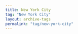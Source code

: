 ```yaml
---
title: New York City
tag: "New York City"
layout: archive-tags
permalink: "tag/new-york-city"
---
```

